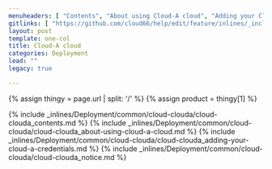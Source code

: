 ```yaml
---
menuheaders: [ "Contents", "About using Cloud-A cloud", "Adding your Cloud-A credentials", "Notice" ]
gitlinks: [ "https://github.com/cloud66/help/edit/feature/inlines/_includes/_inlines/Deployment/common/cloud-clouda/cloud-clouda_contents.md", "https://github.com/cloud66/help/edit/feature/inlines/_includes/_inlines/Deployment/common/cloud-clouda/cloud-clouda_about-using-cloud-a-cloud.md", "https://github.com/cloud66/help/edit/feature/inlines/_includes/_inlines/Deployment/common/cloud-clouda/cloud-clouda_adding-your-cloud-a-credentials.md", "https://github.com/cloud66/help/edit/feature/inlines/_includes/_inlines/Deployment/common/cloud-clouda/cloud-clouda_notice.md" ]
layout: post
template: one-col
title: Cloud-A cloud
categories: Deployment
lead: ""
legacy: true

---
```


{% assign thingy = page.url | split: '/' %}
{% assign product = thingy[1] %}

<a name="1"></a>{% include _inlines/Deployment/common/cloud-clouda/cloud-clouda_contents.md %}
<a name="2"></a>{% include _inlines/Deployment/common/cloud-clouda/cloud-clouda_about-using-cloud-a-cloud.md %}
<a name="3"></a>{% include _inlines/Deployment/common/cloud-clouda/cloud-clouda_adding-your-cloud-a-credentials.md %}
<a name="4"></a>{% include _inlines/Deployment/common/cloud-clouda/cloud-clouda_notice.md %}